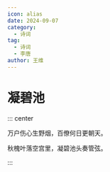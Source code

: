 ```yaml
---
icon: alias
date: 2024-09-07
category:
  - 诗词
tag:
  - 诗词
  - 李唐
author: 王维
---
```


# 凝碧池

<!-- more -->


::: center

万户伤心生野烟，百僚何日更朝天。

秋槐叶落空宫里，凝碧池头奏管弦。

:::